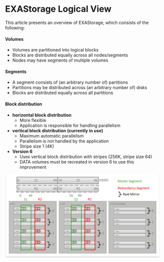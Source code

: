 # EXAStorage Logical View 
This article presents an overview of EXAStorage, which consists of the following: 

#### Volumes

* Volumes are partitioned into logical blocks
* Blocks are distributed equally across all nodes/segments
* Nodes may have segments of multiple volumes

#### Segments

* A segment consists of (an arbitrary number of) partitions
* Partitions may be distributed across (an arbitrary number of) disks
* Blocks are distributed equally across all partitions

#### Block distribution

* **horizontal block distribution**
	+ More flexible
	+ Application is responsible for handling parallelism
* **vertical block distribution (currently in use)**
	+ Maximum automatic parallelism
	+ Parallelism is not handled by the application
	+ Stripe size 1 (4K)
* **Version 6**
	+ Uses vertical block distribution with stripes (256K, stripe size 64)
	+ DATA volumes must be recreated in version 6 to use this improvement

![](images/Logical_View.png)

